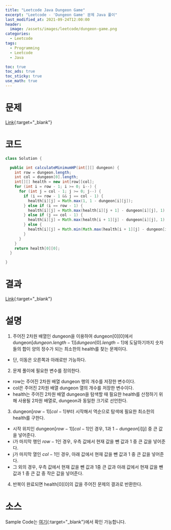 ```yaml
---
title: "Leetcode Java Dungeon Game"
excerpt: "Leetcode - 'Dungeon Game' 문제 Java 풀이"
last_modified_at: 2021-09-24T12:00:00
header:
  image: /assets/images/leetcode/dungeon-game.png
categories:
  - Leetcode
tags:
  - Programming
  - Leetcode
  - Java

toc: true
toc_ads: true
toc_sticky: true
use_math: true
---
```

# 문제
[Link](https://leetcode.com/problems/dungeon-game/){:target="_blank"}

# 코드
```java
class Solution {

  public int calculateMinimumHP(int[][] dungeon) {
    int row = dungeon.length;
    int col = dungeon[0].length;
    int[][] health = new int[row][col];
    for (int i = row - 1; i >= 0; i--) {
      for (int j = col - 1; j >= 0; j--) {
        if (i == row - 1 && j == col - 1) {
          health[i][j] = Math.max(1, 1 - dungeon[i][j]);
        } else if (i == row - 1) {
          health[i][j] = Math.max(health[i][j + 1] - dungeon[i][j], 1);
        } else if (j == col - 1) {
          health[i][j] = Math.max(health[i + 1][j] - dungeon[i][j], 1);
        } else {
          health[i][j] = Math.min(Math.max(health[i + 1][j] - dungeon[i][j], 1), Math.max(health[i][j + 1] - dungeon[i][j], 1));
        }
      }
    }
    return health[0][0];
  }

}
```

# 결과
[Link](https://leetcode.com/submissions/detail/559997771/){:target="_blank"}

# 설명
1. 주어진 2차원 배열인 dungeon을 이용하여 dungeon[0][0]에서 dungeon[$dungeon.length - 1$][$dungeon[0].length - 1$]에 도달하기까지 숫자들의 합이 양의 정수가 되는 최소한의 health를 찾는 문제이다.
- 단, 이동은 오른쪽과 아래로만 가능하다.

2. 문제 풀이에 필요한 변수를 정의한다.
- row는 주어진 2차원 배열 dungeon 행의 개수를 저장한 변수이다.
- col은 주어진 2차원 배열 dungeon 열의 개수를 저장한 변수이다.
- health는 주어진 2차원 배열 dungeon을 탐색할 때 필요한 health를 산정하기 위해 사용될 2차원 배열로, dungeon과 동일한 크기로 선언한다.

3. dungeon[$row - 1$][$col - 1$]부터 시작해서 역순으로 탐색에 필요한 최소한의 health를 구한다.
- 시작 위치인 dungeon[$row - 1$][$col - 1$]인 경우, 1과 $1 - dungeon[i][j]$ 중 큰 값을 넣어준다.
- i가 마지막 행인 $row - 1$인 경우, 우측 값에서 현재 값을 뺀 값과 1 중 큰 값을 넣어준다.
- j가 마지막 열인 $col - 1$인 경우, 아래 값에서 현재 값을 뺀 값과 1 중 큰 값을 넣어준다.
- 그 외의 경우, 우측 값에서 현재 값을 뺀 값과 1중 큰 값과 아래 값에서 현재 값을 뺀 값과 1 중 큰 값 중 작은 값을 넣어준다.

4. 반복이 완료되면 health[0][0]의 값을 주어진 문제의 결과로 반환한다.

# 소스
Sample Code는 [여기](https://github.com/GracefulSoul/leetcode/blob/master/src/main/java/gracefulsoul/problems/DungeonGame.java){:target="_blank"}에서 확인 가능합니다.